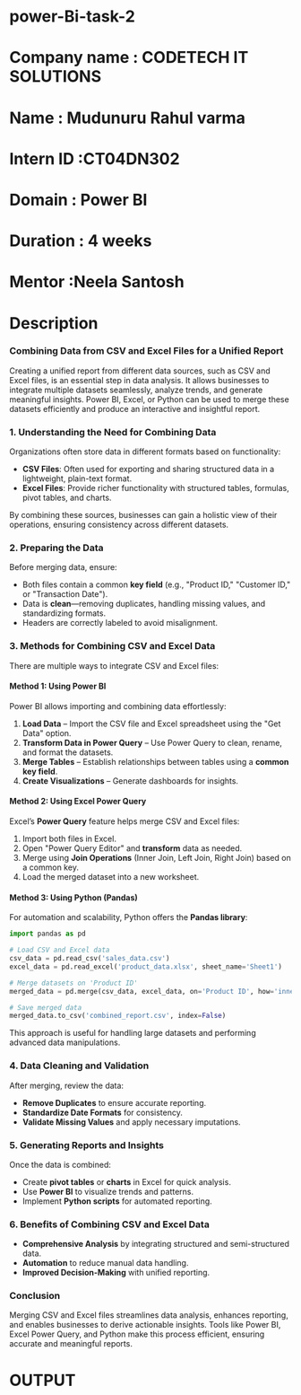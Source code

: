 # power-Bi-task-2

# **Company name** : CODETECH IT SOLUTIONS
# **Name** : Mudunuru Rahul varma
# **Intern ID** :CT04DN302
# **Domain** : Power BI
# **Duration** : 4 weeks
# **Mentor** :Neela Santosh
# Description

### **Combining Data from CSV and Excel Files for a Unified Report**

Creating a unified report from different data sources, such as CSV and Excel files, is an essential step in data analysis. It allows businesses to integrate multiple datasets seamlessly, analyze trends, and generate meaningful insights. Power BI, Excel, or Python can be used to merge these datasets efficiently and produce an interactive and insightful report.

### **1. Understanding the Need for Combining Data**
Organizations often store data in different formats based on functionality:
- **CSV Files**: Often used for exporting and sharing structured data in a lightweight, plain-text format.
- **Excel Files**: Provide richer functionality with structured tables, formulas, pivot tables, and charts.

By combining these sources, businesses can gain a holistic view of their operations, ensuring consistency across different datasets.

### **2. Preparing the Data**
Before merging data, ensure:
- Both files contain a common **key field** (e.g., "Product ID," "Customer ID," or "Transaction Date").
- Data is **clean**—removing duplicates, handling missing values, and standardizing formats.
- Headers are correctly labeled to avoid misalignment.

### **3. Methods for Combining CSV and Excel Data**
There are multiple ways to integrate CSV and Excel files:

#### **Method 1: Using Power BI**
Power BI allows importing and combining data effortlessly:
1. **Load Data** – Import the CSV file and Excel spreadsheet using the "Get Data" option.
2. **Transform Data in Power Query** – Use Power Query to clean, rename, and format the datasets.
3. **Merge Tables** – Establish relationships between tables using a **common key field**.
4. **Create Visualizations** – Generate dashboards for insights.

#### **Method 2: Using Excel Power Query**
Excel’s **Power Query** feature helps merge CSV and Excel files:
1. Import both files in Excel.
2. Open "Power Query Editor" and **transform** data as needed.
3. Merge using **Join Operations** (Inner Join, Left Join, Right Join) based on a common key.
4. Load the merged dataset into a new worksheet.

#### **Method 3: Using Python (Pandas)**
For automation and scalability, Python offers the **Pandas library**:
```python
import pandas as pd

# Load CSV and Excel data
csv_data = pd.read_csv('sales_data.csv')
excel_data = pd.read_excel('product_data.xlsx', sheet_name='Sheet1')

# Merge datasets on 'Product ID'
merged_data = pd.merge(csv_data, excel_data, on='Product ID', how='inner')

# Save merged data
merged_data.to_csv('combined_report.csv', index=False)
```
This approach is useful for handling large datasets and performing advanced data manipulations.

### **4. Data Cleaning and Validation**
After merging, review the data:
- **Remove Duplicates** to ensure accurate reporting.
- **Standardize Date Formats** for consistency.
- **Validate Missing Values** and apply necessary imputations.

### **5. Generating Reports and Insights**
Once the data is combined:
- Create **pivot tables** or **charts** in Excel for quick analysis.
- Use **Power BI** to visualize trends and patterns.
- Implement **Python scripts** for automated reporting.

### **6. Benefits of Combining CSV and Excel Data**
- **Comprehensive Analysis** by integrating structured and semi-structured data.
- **Automation** to reduce manual data handling.
- **Improved Decision-Making** with unified reporting.

### **Conclusion**
Merging CSV and Excel files streamlines data analysis, enhances reporting, and enables businesses to derive actionable insights. Tools like Power BI, Excel Power Query, and Python make this process efficient, ensuring accurate and meaningful reports.


# OUTPUT


